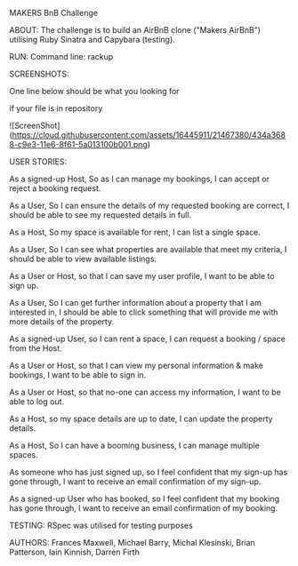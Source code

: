 MAKERS BnB Challenge

ABOUT:
The challenge is to build an AirBnB clone ("Makers AirBnB") utilising Ruby Sinatra and Capybara (testing).

RUN:
Command line: rackup

SCREENSHOTS:

	
One line below should be what you looking for

if your file is in repository

![ScreenShot] (https://cloud.githubusercontent.com/assets/16445911/21467380/434a3688-c9e3-11e6-8f61-5a013100b001.png)


USER STORIES:

  As a signed-up Host, So as I can manage my bookings, I can accept or reject a booking request.

  As a User, So I can ensure the details of my requested booking are correct, I should be able to see my requested details in full.

  As a Host, So my space is available for rent, I can list a single space.

  As a User, So I can see what properties are available that meet my criteria, I should be able to view available listings.

  As a User or Host, so that I can save my user profile, I want to be able to sign up.

  As a User, So I can get further information about a property that I am interested in, I should be able to click something that will provide me with more details of the property.

  As a signed-up User, so I can rent a space, I can request a booking / space from the Host.

  As a User or Host, so that I can view my personal information & make bookings, I want to be able to sign in.

  As a User or Host, so that no-one can access my information, I want to be able to log out.

  As a Host, so my space details are up to date, I can update the property details.

  As a Host, So I can have a booming business, I can manage multiple spaces.

  As someone who has just signed up, so I feel confident that my sign-up has gone through, I want to receive an email confirmation of my sign-up.

  As a signed-up User who has booked, so I feel confident that my booking has gone through, I want to receive an email confirmation of my booking.


TESTING:
RSpec was utilised for testing purposes


AUTHORS:
Frances Maxwell, Michael Barry, Michal Klesinski, Brian Patterson, Iain Kinnish, Darren Firth
